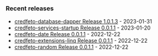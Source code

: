 <!-- ### Hi there 👋 -->

### Recent releases
<!-- recent_releases starts -->
* [credfeto-database-dapper Release 1.0.1.3](https://github.com/credfeto/credfeto-database-dapper/releases/tag/v1.0.1.3) - 2023-01-31
* [credfeto-services-startup Release 0.0.1.1](https://github.com/credfeto/credfeto-services-startup/releases/tag/v0.0.1.1) - 2023-01-20
* [credfeto-date Release 0.0.1.1](https://github.com/credfeto/credfeto-date/releases/tag/v0.0.1.1) - 2022-12-22
* [credfeto-extensions-linq Release 0.0.1.1](https://github.com/credfeto/credfeto-extensions-linq/releases/tag/v0.0.1.1) - 2022-12-22
* [credfeto-random Release 0.0.1.1](https://github.com/credfeto/credfeto-random/releases/tag/v0.0.1.1) - 2022-12-22
<!-- recent_releases ends -->


<!--
**credfeto/credfeto** is a ✨ _special_ ✨ repository because its `README.md` (this file) appears on your GitHub profile.

Here are some ideas to get you started:

- 🔭 I’m currently working on ...
- 🌱 I’m currently learning ...
- 👯 I’m looking to collaborate on ...
- 🤔 I’m looking for help with ...
- 💬 Ask me about ...
- 📫 How to reach me: ...
- 😄 Pronouns: ...
- ⚡ Fun fact: ...
-->
